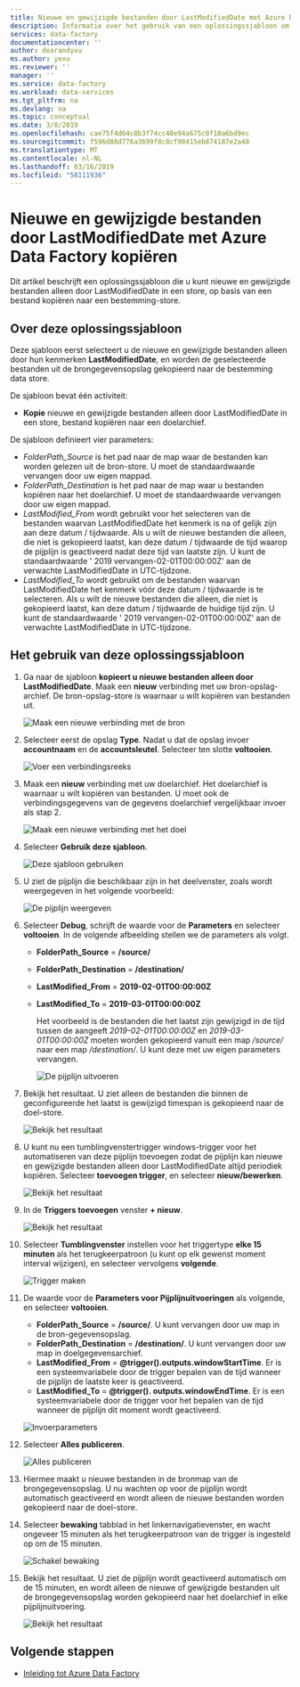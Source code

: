 ```yaml
---
title: Nieuwe en gewijzigde bestanden door LastModifiedDate met Azure Data Factory kopiëren | Microsoft Docs
description: Informatie over het gebruik van een oplossingssjabloon om nieuwe en gewijzigde bestanden door LastModifiedDate met Azure Data Factory te kopiëren.
services: data-factory
documentationcenter: ''
author: dearandyxu
ms.author: yexu
ms.reviewer: ''
manager: ''
ms.service: data-factory
ms.workload: data-services
ms.tgt_pltfrm: na
ms.devlang: na
ms.topic: conceptual
ms.date: 3/8/2019
ms.openlocfilehash: cae75f4d64c8b3f74cc40e94a675c0f10a6bd9ec
ms.sourcegitcommit: f596d88d776a3699f8c8cf98415eb874187e2a48
ms.translationtype: MT
ms.contentlocale: nl-NL
ms.lasthandoff: 03/16/2019
ms.locfileid: "58111936"
---
```

# <a name="copy-new-and-changed-files-by-lastmodifieddate-with-azure-data-factory"></a>Nieuwe en gewijzigde bestanden door LastModifiedDate met Azure Data Factory kopiëren

Dit artikel beschrijft een oplossingssjabloon die u kunt nieuwe en gewijzigde bestanden alleen door LastModifiedDate in een store, op basis van een bestand kopiëren naar een bestemming-store. 

## <a name="about-this-solution-template"></a>Over deze oplossingssjabloon

Deze sjabloon eerst selecteert u de nieuwe en gewijzigde bestanden alleen door hun kenmerken **LastModifiedDate**, en worden de geselecteerde bestanden uit de brongegevensopslag gekopieerd naar de bestemming data store.

De sjabloon bevat één activiteit:
- **Kopie** nieuwe en gewijzigde bestanden alleen door LastModifiedDate in een store, bestand kopiëren naar een doelarchief.

De sjabloon definieert vier parameters:
-  *FolderPath_Source* is het pad naar de map waar de bestanden kan worden gelezen uit de bron-store. U moet de standaardwaarde vervangen door uw eigen mappad.
-  *FolderPath_Destination* is het pad naar de map waar u bestanden kopiëren naar het doelarchief. U moet de standaardwaarde vervangen door uw eigen mappad.
-  *LastModified_From* wordt gebruikt voor het selecteren van de bestanden waarvan LastModifiedDate het kenmerk is na of gelijk zijn aan deze datum / tijdwaarde.  Als u wilt de nieuwe bestanden die alleen, die niet is gekopieerd laatst, kan deze datum / tijdwaarde de tijd waarop de pijplijn is geactiveerd nadat deze tijd van laatste zijn. U kunt de standaardwaarde ' 2019 vervangen-02-01T00:00:00Z' aan de verwachte LastModifiedDate in UTC-tijdzone. 
-  *LastModified_To* wordt gebruikt om de bestanden waarvan LastModifiedDate het kenmerk vóór deze datum / tijdwaarde is te selecteren. Als u wilt de nieuwe bestanden die alleen, die niet is gekopieerd laatst, kan deze datum / tijdwaarde de huidige tijd zijn.  U kunt de standaardwaarde ' 2019 vervangen-02-01T00:00:00Z' aan de verwachte LastModifiedDate in UTC-tijdzone. 

## <a name="how-to-use-this-solution-template"></a>Het gebruik van deze oplossingssjabloon

1. Ga naar de sjabloon **kopieert u nieuwe bestanden alleen door LastModifiedDate**. Maak een **nieuw** verbinding met uw bron-opslag-archief. De bron-opslag-store is waarnaar u wilt kopiëren van bestanden uit.

    ![Maak een nieuwe verbinding met de bron](media/solution-template-copy-new-files-lastmodifieddate/copy-new-files-lastmodifieddate1.png)
    
2. Selecteer eerst de opslag **Type**. Nadat u dat de opslag invoer **accountnaam** en de **accountsleutel**. Selecteer ten slotte **voltooien**.

    ![Voer een verbindingsreeks](media/solution-template-copy-new-files-lastmodifieddate/copy-new-files-lastmodifieddate2.png)
    
3. Maak een **nieuw** verbinding met uw doelarchief. Het doelarchief is waarnaar u wilt kopiëren van bestanden. U moet ook de verbindingsgegevens van de gegevens doelarchief vergelijkbaar invoer als stap 2.

    ![Maak een nieuwe verbinding met het doel](media/solution-template-copy-new-files-lastmodifieddate/copy-new-files-lastmodifieddate3.png)

4. Selecteer **Gebruik deze sjabloon**.

    ![Deze sjabloon gebruiken](media/solution-template-copy-new-files-lastmodifieddate/copy-new-files-lastmodifieddate4.png)
    
5. U ziet de pijplijn die beschikbaar zijn in het deelvenster, zoals wordt weergegeven in het volgende voorbeeld:

    ![De pijplijn weergeven](media/solution-template-copy-new-files-lastmodifieddate/copy-new-files-lastmodifieddate5.png)

6. Selecteer **Debug**, schrijft de waarde voor de **Parameters** en selecteer **voltooien**.  In de volgende afbeelding stellen we de parameters als volgt.
   - **FolderPath_Source** = **/source/**
   - **FolderPath_Destination** = **/destination/**
   - **LastModified_From** =  **2019-02-01T00:00:00Z**
   - **LastModified_To** = **2019-03-01T00:00:00Z**
    
     Het voorbeeld is de bestanden die het laatst zijn gewijzigd in de tijd tussen de aangeeft *2019-02-01T00:00:00Z* en *2019-03-01T00:00:00Z* moeten worden gekopieerd vanuit een map */source/*  naar een map */destination/*.  U kunt deze met uw eigen parameters vervangen.
    
     ![De pijplijn uitvoeren](media/solution-template-copy-new-files-lastmodifieddate/copy-new-files-lastmodifieddate6.png)

7. Bekijk het resultaat. U ziet alleen de bestanden die binnen de geconfigureerde het laatst is gewijzigd timespan is gekopieerd naar de doel-store.

    ![Bekijk het resultaat](media/solution-template-copy-new-files-lastmodifieddate/copy-new-files-lastmodifieddate7.png)
    
8. U kunt nu een tumblingvenstertrigger windows-trigger voor het automatiseren van deze pijplijn toevoegen zodat de pijplijn kan nieuwe en gewijzigde bestanden alleen door LastModifiedDate altijd periodiek kopiëren.  Selecteer **toevoegen trigger**, en selecteer **nieuw/bewerken**.

    ![Bekijk het resultaat](media/solution-template-copy-new-files-lastmodifieddate/copy-new-files-lastmodifieddate8.png)
    
9. In de **Triggers toevoegen** venster **+ nieuw**.

    ![Bekijk het resultaat](media/solution-template-copy-new-files-lastmodifieddate/copy-new-files-lastmodifieddate9.png)

10. Selecteer **Tumblingvenster** instellen voor het triggertype **elke 15 minuten** als het terugkeerpatroon (u kunt op elk gewenst moment interval wijzigen), en selecteer vervolgens **volgende**.

    ![Trigger maken](media/solution-template-copy-new-files-lastmodifieddate/copy-new-files-lastmodifieddate10.png)    
    
11. De waarde voor de **Parameters voor Pijplijnuitvoeringen** als volgende, en selecteer **voltooien**.
    - **FolderPath_Source** = **/source/**.  U kunt vervangen door uw map in de bron-gegevensopslag.
    - **FolderPath_Destination** = **/destination/**.  U kunt vervangen door uw map in doelgegevensarchief.
    - **LastModified_From** =  **@trigger().outputs.windowStartTime**.  Er is een systeemvariabele door de trigger bepalen van de tijd wanneer de pijplijn de laatste keer is geactiveerd.
    - **LastModified_To** = **@trigger(). outputs.windowEndTime**.  Er is een systeemvariabele door de trigger voor het bepalen van de tijd wanneer de pijplijn dit moment wordt geactiveerd.
    
    ![Invoerparameters](media/solution-template-copy-new-files-lastmodifieddate/copy-new-files-lastmodifieddate11.png)
    
12. Selecteer **Alles publiceren**.
    
    ![Alles publiceren](media/solution-template-copy-new-files-lastmodifieddate/copy-new-files-lastmodifieddate12.png)

13. Hiermee maakt u nieuwe bestanden in de bronmap van de brongegevensopslag.  U nu wachten op voor de pijplijn wordt automatisch geactiveerd en wordt alleen de nieuwe bestanden worden gekopieerd naar de doel-store.

14. Selecteer **bewaking** tabblad in het linkernavigatievenster, en wacht ongeveer 15 minuten als het terugkeerpatroon van de trigger is ingesteld op om de 15 minuten. 

    ![Schakel bewaking](media/solution-template-copy-new-files-lastmodifieddate/copy-new-files-lastmodifieddate14.png)

15. Bekijk het resultaat. U ziet de pijplijn wordt geactiveerd automatisch om de 15 minuten, en wordt alleen de nieuwe of gewijzigde bestanden uit de brongegevensopslag worden gekopieerd naar het doelarchief in elke pijplijnuitvoering.

    ![Bekijk het resultaat](media/solution-template-copy-new-files-lastmodifieddate/copy-new-files-lastmodifieddate15.png)
    
## <a name="next-steps"></a>Volgende stappen

- [Inleiding tot Azure Data Factory](introduction.md)
